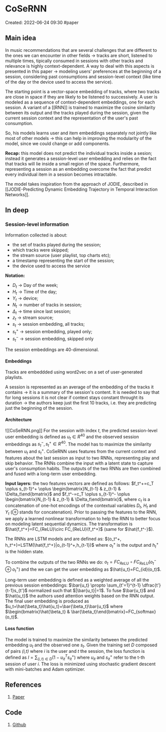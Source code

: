 # CoSeRNN
Created: 2022-06-24 09:30
#paper
## Main idea
In music recommendations that are several challenges that are different to the ones we can encounter in other fields -> tracks are short, listened to multiple times, tipically consumed in sessions with other tracks and relevance is highly context-dependent.
A way to deal with this aspects is presented in this paper -> modeling users' preferences at the beginning of a session, considering past consumptions and session-level context (like time of the day or the device used to access the service). 

The starting point is a vector-space embedding of tracks, where two tracks are close in space if they are likely to be listened to successively. A user is modeled as a sequence of context-dependent embeddings, one for each session. A variant of a [[RNN]] is trained to maximize the cosine similarity between its output and the tracks played during the session, given the current session context and the representation of the user's past consumption.

So, his models learns user and item embeddings separately not jointly like most of other models -> this can help in improving the modularity of the model, since we could change or add components.

**Recap:** this model does not predict the individual tracks inside a sesion; instead it generates a session-level user embedding and relies on the fact that tracks will lie inside a small region of the space. Furthermore, representing a session as an embedding overcome the fact that predict every individual item in a session becomes intractable.

The model takes inspiration from the approach of JODIE, described in [[JODIE-Predicting Dynamic Embedding Trajectory in Temporal Interaction Networks]].
## In deep
### Session-level information
Information collected is about:
- the set of tracks played during the session;
- which tracks were skipped;
- the stream source (user playlist, top charts etc);
- a timestamp representing the start of the session;
- the device used to access the service

**Notation:** 
- $D_t$ -> Day of the week;
- $H_t$ -> Time of the day;
- $Y_t$ -> device;
- $N_t$ -> number of tracks in session;
- $\Delta_t$ -> time since last session;
- $z_t$ -> stream source;
- $s_t$ -> session embedding, all tracks;
- $s_t^+$ -> session embedding, played only;
- $s_t^-$ -> session embedding, skipped only

The session embeddings are 40-dimensional.
#### Embeddings
Tracks are embeddded using word2vec on a set of user-generated playlists. 

A session is represented as an average of the embedding of the tracks it contains -> it is a summary of the session's content.
It is needed to say that for long sessions it is not clear if context stays constant throught its duration -> the authors keep just the first 10 tracks, i.e. they are predicting just the beginning of the session.
#### Architecture
![[CoSeRNN.png]]
For the session with index *t*, the predicted session-level user embedding is defined as $u_t \in R^{40}$ and the observed session embeddings as $s_t^-, s_t^+ \in R^{40}$. The model has to maximize the similarity between $u_t$ and $s_t^+$.
CoSeRNN uses features from the current context and features about the last session as input to two RNNs, representing play and skip behavior. The RNNs combine the input with a latent state to capture user's consumption habits. The outputs of the two RNNs are then combined and fused with a long-term user embedding.

**Input layers:** the two features vectors are defined as follows: $f_t^+=c_T \oplus s_{t-1}^+ \oplus \begin{bmatrix}N_{t-1} & z_{t-1} & \Delta_t\end{bmatrix}$ and $f_t^-=c_T \oplus s_{t-1}^- \oplus \begin{bmatrix}N_{t-1} & z_{t-1} & \Delta_t\end{bmatrix}$, where $c_t$ is a concatenation of one-hot encodings of the contextual variables $D_t$, $H_t$ and $Y_t$ ($\oplus$ stands for concatenation). Prior to passing the features to the RNN, we apply a learned nonlinear transformation to help the RNN to better focus on modeling latent sequential dynamics. The transformation is $\hat{f_t^+}=FC_{ReLU}\circ FC_{ReLU}(f_t^+)$ (same for $\hat{f_t^-}$).

The RNNs are LSTM models and are defined as: $(o_t^+, h_t^+)=LSTM(\hat{f_t^+}|o_{t-1}^+,h_{t-1})$ where $o_t^+$ is the output and $h_t^+$ is the hidden state.

To combine the outputs of the two RNNs we do: $o_t=FC_{ReLU} \circ FC_{ReLU}(o_t^- \oplus o_t^+)$ and the we can get the user embedding as $\hat{u_t}=FC_{id}(o_t)$.

Long-term user embedding is defined as a weighted average of all the previous session embeddings: $\bar{u_t} \propto \sum_{t'=1}^{t-1} \dfrac{t'}{t-1}s_{t'}$ normalized such that $|\bar{u_t}|=1$. To fuse $\bar{u_t}$ and $\hat{u_t}$ the authors used attention weights based on the RNN output. The final user embedding is produced as $u_t=\hat{\beta_t}\hat{u_t}+\bar{\beta_t}\bar{u_t}$ where $\begin{bmatrix}\hat{\beta_t} & \bar{\beta_t}\end{bmatrix}=FC_{softmax}(o_t)$.

#### Loss function
The model is trained to maximize the similarity between the predicted embedding $u_t$ and the observed one $s_t$.
Given the training set *D* composed of pairs *(i,t)* where *i* is the user and *t* the session, the loss function is defined as $l= \sum_{(i,t) \in D}(1-u_{it}^Ts_{it}^+)$ where $u_{it}$ and $s_{it}^+$ refer to the t-th session of user *i*. The loss is minimized using stochastic gradient descent with mini-batches and Adam optimizer.
## References
1. [Paper](https://dl.acm.org/doi/pdf/10.1145/3383313.3412248?casa_token=9mQ7orSVSJcAAAAA:2D_Ojun9Ug36ja_yggL11DBGKSCT6bqeo_d_ZrLgvZlCVKd-k-zBZL7R3yrUFwcKVFKBKrbim_M1jw)

## Code
1. [Github](https://github.com/spotify-research/cosernn)
